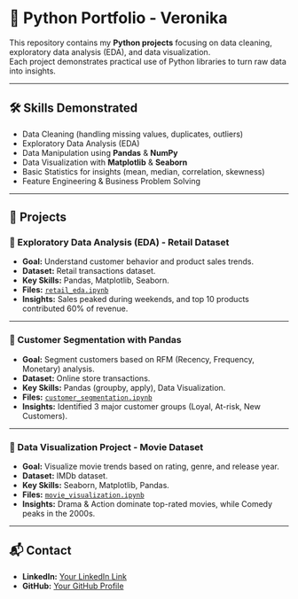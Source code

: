 # 🐍 Python Portfolio - Veronika

This repository contains my **Python projects** focusing on data cleaning, exploratory data analysis (EDA), and data visualization.  
Each project demonstrates practical use of Python libraries to turn raw data into insights.

---

## 🛠️ Skills Demonstrated
- Data Cleaning (handling missing values, duplicates, outliers)  
- Exploratory Data Analysis (EDA)  
- Data Manipulation using **Pandas** & **NumPy**  
- Data Visualization with **Matplotlib** & **Seaborn**  
- Basic Statistics for insights (mean, median, correlation, skewness)  
- Feature Engineering & Business Problem Solving  

---

## 📂 Projects

### 🔹 Exploratory Data Analysis (EDA) - Retail Dataset
- **Goal:** Understand customer behavior and product sales trends.  
- **Dataset:** Retail transactions dataset.  
- **Key Skills:** Pandas, Matplotlib, Seaborn.  
- **Files:** [`retail_eda.ipynb`](./retail_eda.ipynb)  
- **Insights:** Sales peaked during weekends, and top 10 products contributed 60% of revenue.  

---

### 🔹 Customer Segmentation with Pandas
- **Goal:** Segment customers based on RFM (Recency, Frequency, Monetary) analysis.  
- **Dataset:** Online store transactions.  
- **Key Skills:** Pandas (groupby, apply), Data Visualization.  
- **Files:** [`customer_segmentation.ipynb`](./customer_segmentation.ipynb)  
- **Insights:** Identified 3 major customer groups (Loyal, At-risk, New Customers).  

---

### 🔹 Data Visualization Project - Movie Dataset
- **Goal:** Visualize movie trends based on rating, genre, and release year.  
- **Dataset:** IMDb dataset.  
- **Key Skills:** Seaborn, Matplotlib, Pandas.  
- **Files:** [`movie_visualization.ipynb`](./movie_visualization.ipynb)  
- **Insights:** Drama & Action dominate top-rated movies, while Comedy peaks in the 2000s.  

---

## 📬 Contact
- **LinkedIn:** [Your LinkedIn Link](https://linkedin.com/in/USERNAME)  
- **GitHub:** [Your GitHub Profile](https://github.com/USERNAME)  
